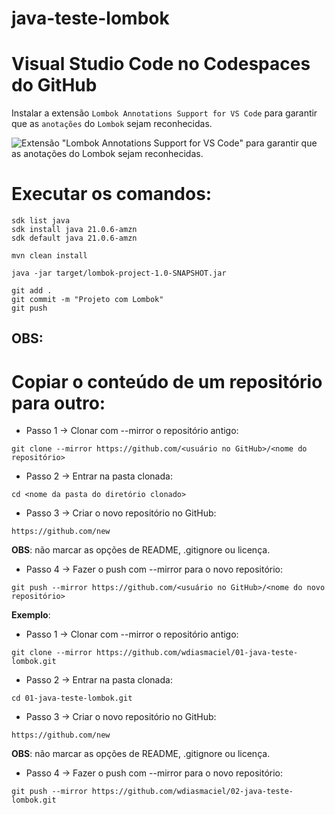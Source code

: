 # java-teste-lombok

# Visual Studio Code no Codespaces do GitHub
Instalar a extensão `Lombok Annotations Support for VS Code` para garantir que as `anotações` do `Lombok` sejam reconhecidas.

![Extensão "Lombok Annotations Support for VS Code" para garantir que as anotações do Lombok sejam reconhecidas.](extensaoLombokVSCode.png)

# Executar os comandos:
```
sdk list java
sdk install java 21.0.6-amzn
sdk default java 21.0.6-amzn
```

```
mvn clean install
```

```
java -jar target/lombok-project-1.0-SNAPSHOT.jar
```

```
git add .
git commit -m "Projeto com Lombok"
git push
```

## OBS: 
# Copiar o conteúdo de um repositório para outro:

* Passo 1 -> Clonar com --mirror o repositório antigo:
```
git clone --mirror https://github.com/<usuário no GitHub>/<nome do repositório>
```

* Passo 2 -> Entrar na pasta clonada:
```
cd <nome da pasta do diretório clonado>
```

* Passo 3 -> Criar o novo repositório no GitHub:
```
https://github.com/new
```
**OBS**: não marcar as opções de README, .gitignore ou licença.

* Passo 4 -> Fazer o push com --mirror para o novo repositório:
```
git push --mirror https://github.com/<usuário no GitHub>/<nome do novo repositório>
```

**Exemplo**:
* Passo 1 -> Clonar com --mirror o repositório antigo:
```
git clone --mirror https://github.com/wdiasmaciel/01-java-teste-lombok.git
```

* Passo 2 -> Entrar na pasta clonada:
```
cd 01-java-teste-lombok.git
```

* Passo 3 -> Criar o novo repositório no GitHub:
```
https://github.com/new
```
**OBS**: não marcar as opções de README, .gitignore ou licença.

* Passo 4 -> Fazer o push com --mirror para o novo repositório:
```
git push --mirror https://github.com/wdiasmaciel/02-java-teste-lombok.git
```
